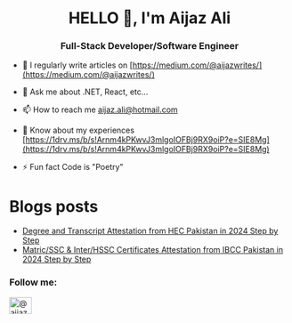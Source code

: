 <h1 align="center">HELLO 👋, I'm Aijaz Ali</h1>
<h3 align="center">Full-Stack Developer/Software Engineer</h3>

- 📝 I regularly write articles on [https://medium.com/@aijazwrites/](https://medium.com/@aijazwrites/)

- 💬 Ask me about .NET, React, etc...

- 📫 How to reach me aijaz.ali@hotmail.com

- 📄 Know about my experiences [https://1drv.ms/b/s!Arnm4kPKwvJ3mlgoIOFBj9RX9oiP?e=SIE8Mg](https://1drv.ms/b/s!Arnm4kPKwvJ3mlgoIOFBj9RX9oiP?e=SIE8Mg)

- ⚡ Fun fact Code is "Poetry"

# Blogs posts
<!-- BLOG-POST-LIST:START -->
- [Degree and Transcript Attestation from HEC Pakistan in 2024 Step by Step](https://medium.com/@aijazwrites/degree-and-transcript-attestation-from-hec-pakistan-in-2024-step-by-step-fe42ffc7d654?source=rss-76e2edb5216a------2)
- [Matric/SSC &amp; Inter/HSSC Certificates Attestation from IBCC Pakistan in 2024 Step by Step](https://medium.com/@aijazwrites/matric-ssc-and-inter-hssc-certificates-attestation-from-ibcc-pakistan-in-2024-step-by-step-607278243c6d?source=rss-76e2edb5216a------2)
<!-- BLOG-POST-LIST:END -->

<h3 align="left">Follow me:</h3>
<p align="left">
<a href="https://medium.com/@aijazwrites/" target="blank">
  <img align="center" src="https://raw.githubusercontent.com/rahuldkjain/github-profile-readme-generator/master/src/images/icons/Social/medium.svg" alt="@aijaz.ali" height="30" width="40" />
</a>
</p>
